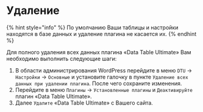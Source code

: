 # Удаление

{% hint style="info" %}
По умолчанию Ваши таблицы и настройки находятся в базе данных и удаление плагина не касается их.
{% endhint %}

Для полного удаления всех данных плагина «Data Table Ultimate» Вам необходимо выполнить следующие шаги:

1. В области администрирования WordPress перейдите в меню `DTU` -&gt; `Настройки` -&gt; `Основные` и установите галочку в пункте `Удаление всех данных при удалении плагина`. После чего сохраните изменения.
2. Перейдите в меню `Плагины` -&gt; `Установленные плагины` и `Деактивируйте` плагин «Data Table Ultimate».
3. Далее `Удалите` «Data Table Ultimate» с Вашего сайта.



